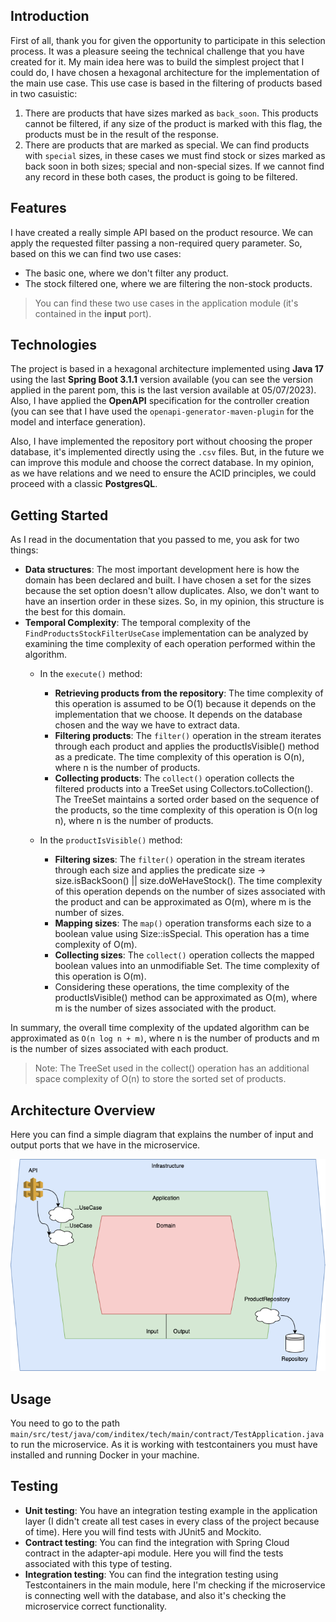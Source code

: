 ## Introduction

First of all, thank you for given the opportunity to participate in this selection process. It was a pleasure seeing the technical 
challenge that you have created for it. My main idea here was to build the simplest project that I could do, I have chosen a hexagonal architecture
for the implementation of the main use case. This use case is based in the filtering of products based in two casuistic:

1. There are products that have sizes marked as `back_soon`. This products cannot be filtered, if any size of the product is marked with this flag, the products
must be in the result of the response.
2. There are products that are marked as special. We can find products with `special` sizes, in these cases we must find stock or sizes marked as back soon in both sizes; 
special and non-special sizes. If we cannot find any record in these both cases, the product is going to be filtered. 

## Features

I have created a really simple API based on the product resource. We can apply the requested filter passing a non-required query parameter. So, based on this we can find two use cases:
* The basic one, where we don't filter any product.
* The stock filtered one, where we are filtering the non-stock products.

> You can find these two use cases in the application module (it's contained in the **input** port). 

## Technologies

The project is based in a hexagonal architecture implemented using **Java 17** using the last **Spring Boot 3.1.1** version available (you can see the version applied in the parent pom, this is the
last version available at 05/07/2023). Also, I have applied the **OpenAPI** specification for the controller creation (you can see that I have used the
`openapi-generator-maven-plugin` for the model and interface generation).

Also, I have implemented the repository port without choosing the proper database, it's implemented directly using the `.csv` files. But, in the future we can improve this
module and choose the correct database. In my opinion, as we have relations and we need to ensure the ACID principles, we could proceed with a classic **PostgresQL**.

## Getting Started

As I read in the documentation that you passed to me, you ask for two things:

- **Data structures**: The most important development here is how the domain has been declared and built. I have chosen a set
for the sizes because the set option doesn't allow duplicates. Also, we don't want to have an insertion order in these sizes. So, in my opinion, this 
structure is the best for this domain.
- **Temporal Complexity**: The temporal complexity of the `FindProductsStockFilterUseCase` implementation can be analyzed by examining the time complexity of each operation performed within the algorithm. 
  - In the `execute()` method:
    - **Retrieving products from the repository**: The time complexity of this operation is assumed to be O(1) because it depends on the implementation that we choose. It depends on the
    database chosen and the way we have to extract data.
    - **Filtering products**: The `filter()` operation in the stream iterates through each product and applies the productIsVisible() method as a predicate. The time complexity of this operation is O(n), where n is the number of products. 
    - **Collecting products**: The `collect()` operation collects the filtered products into a TreeSet using Collectors.toCollection(). The TreeSet maintains a sorted order based on the sequence of the products, so the time complexity of this operation is O(n log n), where n is the number of products. 
  
  - In the `productIsVisible()` method:
    - **Filtering sizes**: The `filter()` operation in the stream iterates through each size and applies the predicate size -> size.isBackSoon() || size.doWeHaveStock(). The time complexity of this operation depends on the number of sizes associated with the product and can be approximated as O(m), where m is the number of sizes. 
    - **Mapping sizes**: The `map()` operation transforms each size to a boolean value using Size::isSpecial. This operation has a time complexity of O(m). 
    - **Collecting sizes**: The `collect()` operation collects the mapped boolean values into an unmodifiable Set. The time complexity of this operation is O(m). 
    - Considering these operations, the time complexity of the productIsVisible() method can be approximated as O(m), where m is the number of sizes associated with the product.

In summary, the overall time complexity of the updated algorithm can be approximated as `O(n log n + m)`, where n is the number of products and m is the number of sizes associated with each product.

> Note: The TreeSet used in the collect() operation has an additional space complexity of O(n) to store the sorted set of products.

## Architecture Overview

Here you can find a simple diagram that explains the number of input and output ports that we have in the microservice.

![inditex.drawio.png](assets%2Finditex.drawio.png)

## Usage

You need to go to the path `main/src/test/java/com/inditex/tech/main/contract/TestApplication.java` to run the microservice. As it is working with testcontainers
you must have installed and running Docker in your machine.

## Testing

- **Unit testing**: You have an integration testing example in the application layer (I didn't create all test cases in every class of the project because
of time). Here you will find tests with JUnit5 and Mockito.
- **Contract testing**: You can find the integration with Spring Cloud contract in the adapter-api module. Here you will find the tests associated with this type of testing.
- **Integration testing**: You can find the integration testing using Testcontainers in the main module, here I'm checking if the microservice is connecting well with the database, 
and also it's checking the microservice correct functionality.

